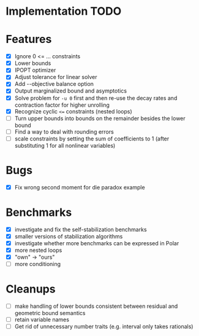 # Implementation TODO

Features
===========

- [x] Ignore 0 <= ... constraints
- [x] Lower bounds
- [x] IPOPT optimizer
- [x] Adjust tolerance for linear solver
- [x] Add --objective balance option
- [x] Output marginalized bound and asymptotics
- [x] Solve problem for `-u 0` first and then re-use the decay rates and contraction factor for higher unrolling
- [x] Recognize cyclic `<=` constraints (nested loops)
- [ ] Turn upper bounds into bounds on the remainder besides the lower bound
- [ ] Find a way to deal with rounding errors
- [ ] scale constraints by setting the sum of coefficients to 1 (after substituting 1 for all nonlinear variables)

Bugs
====
- [x] Fix wrong second moment for die paradox example

Benchmarks
==========
- [x] investigate and fix the self-stabilization benchmarks
- [x] smaller versions of stabilization algorithms
- [x] investigate whether more benchmarks can be expressed in Polar
- [x] more nested loops
- [x] "own" -> "ours"
- [ ] more conditioning

Cleanups
========

- [ ] make handling of lower bounds consistent between residual and geometric bound semantics
- [ ] retain variable names
- [ ] Get rid of unnecessary number traits (e.g. interval only takes rationals)

